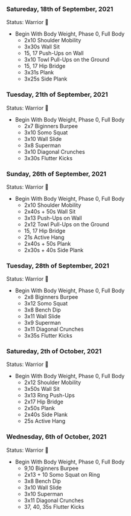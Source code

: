 ### Satureday, 18th of September, 2021
Status: Warrior 💪

- Begin With Body Weight, Phase 0, Full Body
    - 2x10 Shoulder Mobility
    - 3x30s Wall Sit
    - 15, 17 Push-Ups on Wall
    - 3x10 Towl Pull-Ups on the Ground
    - 15, 17 Hip Bridge
    - 3x31s Plank
    - 3x25s Side Plank
    
### Tuesday, 21th of September, 2021
Status: Warrior 💪

- Begin With Body Weight, Phase 0, Full Body
    - 2x7 Biginners Burpee
    - 3x10 Somo Squat
    - 3x10 Wall Slide
    - 3x8 Superman
    - 3x10 Diagonal Crunches
    - 3x30s Flutter Kicks
    
### Sunday, 26th of September, 2021
Status: Warrior 💪

- Begin With Body Weight, Phase 0, Full Body
    - 2x10 Shoulder Mobility
    - 2x40s + 50s Wall Sit
    - 3x13 Push-Ups on Wall
    - 2x12 Towl Pull-Ups on the Ground
    - 15, 17 Hip Bridge
    - 21s Active Hang
    - 2x40s + 50s Plank
    - 2x30s + 40s Side Plank    
 
 ### Tuesday, 28th of September, 2021
Status: Warrior 💪

- Begin With Body Weight, Phase 0, Full Body
    - 2x8 Biginners Burpee
    - 3x12 Somo Squat
    - 3x8 Bench Dip
    - 3x11 Wall Slide
    - 3x9 Superman
    - 3x11 Diagonal Crunches
    - 3x35s Flutter Kicks

### Satureday, 2th of October, 2021
Status: Warrior 💪

- Begin With Body Weight, Phase 0, Full Body
    - 2x12 Shoulder Mobility
    - 3x50s Wall Sit
    - 3x13 Ring Push-Ups 
    - 2x17 Hip Bridge
    - 2x50s Plank
    - 2x40s Side Plank
    - 25s Active Hang

 ### Wednesday, 6th of October, 2021
Status: Warrior 💪

- Begin With Body Weight, Phase 0, Full Body
    - 9,10 Biginners Burpee
    - 2x13 + 10 Somo Squat on Ring
    - 3x8 Bench Dip
    - 3x10 Wall Slide
    - 3x10 Superman
    - 3x11 Diagonal Crunches
    - 37, 40, 35s Flutter Kicks
